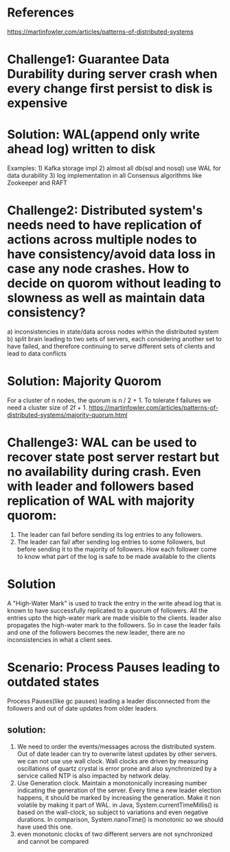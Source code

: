 # References
https://martinfowler.com/articles/patterns-of-distributed-systems

# Challenge1: Guarantee Data Durability during server crash when every change first persist to disk is expensive
# Solution: WAL(append only write ahead log) written to disk
Examples: 
	1) Kafka storage impl
	2) almost all db(sql and nosql) use WAL for data durability
	3) log implementation in all Consensus algorithms like Zookeeper and RAFT

# Challenge2: Distributed system's needs need to have replication of actions across multiple nodes to have consistency/avoid data loss in case any node crashes. How to decide on quorom without leading to slowness as well as maintain data consistency?
a) inconsistencies in state/data across nodes within the distributed system 
b) split brain leading to two sets of servers, each considering another set to have failed, and therefore continuing to serve different sets of clients and lead to data conflicts

# Solution: Majority Quorom
For a cluster of n nodes, the quorum is n / 2 + 1. To tolerate f failures we need a cluster size of 2f + 1.
https://martinfowler.com/articles/patterns-of-distributed-systems/majority-quorum.html

# Challenge3: WAL can be used to recover state post server restart but no availability during crash. Even with leader and followers based replication of WAL with majority quorom:
1. The leader can fail before sending its log entries to any followers.
2. The leader can fail after sending log entries to some followers, but before sending it to the majority of followers.
How each follower come to know what part of the log is safe to be made available to the clients

# Solution
A "High-Water Mark" is used to track the entry in the write ahead log that is known to have successfully replicated to a quorum of followers. All the entries upto the high-water mark are made visible to the clients.  leader also propagates the high-water mark to the followers. So in case the leader fails and one of the followers becomes the new leader, there are no inconsistencies in what a client sees. 

# Scenario: Process Pauses leading to outdated states
Process Pauses(like gc pauses) leading a leader disconnected from the followers and out of date updates from older leaders. 

## solution:
1. We need to order the events/messages across the distributed system. Out of date leader can try to overwrite latest updates by other servers. we can not use use wall clock. Wall clocks are driven by measuring oscillations of quartz crystal is error prone and also synchronized by a service called NTP is also impacted by network delay. 
2. Use Generation clock. Maintain a monotonically increasing number indicating the generation of the server. Every time a new leader election happens, it should be marked by increasing the generation. Make it non volatile by making it part of WAL. in Java, System.currentTimeMillis() is based on the wall-clock, so subject to variations and even negative durations. In comparison, System.nanoTime() is monotonic so we should have used this one.
3. even monotonic clocks of two different servers are not synchronized and cannot be compared






